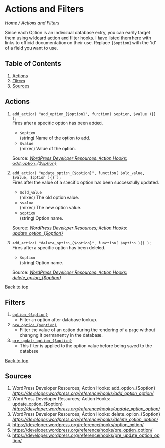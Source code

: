 # Actions and Filters

*[Home](../README.md) / Actions and Filters*

Since each Option is an individual database entry, you can easily target them using wildcard action and filter hooks. I have listed them here with links to official documentation on their use. Replace `{$option}` with the 'id' of a field you want to use.

## Table of Contents

1. [Actions](#actions)
2. [Filters](#filters)
3. [Sources](#sources)

## Actions

1. `add_action( "add_option_{$option}", function( $option, $value ){} );`  
   Fires after a specific option has been added.  
   * `$option`  
     (string) Name of the option to add.
   * `$value`  
     (mixed) Value of the option.  
   
   Source: [*WordPress Developer Resources; Action Hooks: add_option_{$option}*](https://developer.wordpress.org/reference/hooks/add_option_option/)
2. `add_action( "update_option_{$option}", function( $old_value, $value, $option ){} );`  
   Fires after the value of a specific option has been successfully updated.  
   * `$old_value`  
     (mixed) The old option value.
   * `$value`  
     (mixed) The new option value.
   * `$option`  
     (string) Option name.

   Source: [*WordPress Developer Resources; Action Hooks: update_option_{$option}*](https://developer.wordpress.org/reference/hooks/update_option_option/)
3. `add_action( "delete_option_{$option}", function( $option ){} );`  
   Fires after a specific option has been deleted.
   * `$option`  
     (string) Option name.
   
   Source: [*WordPress Developer Resources; Action Hooks: delete_option_{$option}*](https://developer.wordpress.org/reference/hooks/delete_option_option/)

[Back to top](#actions-and-filters)

## Filters

1. [`option_{$option}`](https://developer.wordpress.org/reference/hooks/option_option/)
   * Filter an option after database lookup.
2. [`pre_option_{$option}`](https://developer.wordpress.org/reference/hooks/pre_option_option/)
   * Filter the value of an option during the rendering of a page without changing it permanently in the database.
2. [`pre_update_option_{$option}`](https://developer.wordpress.org/reference/hooks/pre_update_option_option/)
   * This filter is applied to the option value before being saved to the database

[Back to top](#actions-and-filters)

## Sources

1. WordPress Developer Resources; Action Hooks: add_option_{$option}  
   *https://developer.wordpress.org/reference/hooks/add_option_option/*
2. WordPress Developer Resources; Action Hooks: update_option_{$option}  
   *https://developer.wordpress.org/reference/hooks/update_option_option/*
3. WordPress Developer Resources; Action Hooks: delete_option_{$option}  
   *https://developer.wordpress.org/reference/hooks/delete_option_option/*
4. https://developer.wordpress.org/reference/hooks/option_option/
5. https://developer.wordpress.org/reference/hooks/pre_option_option/
6. https://developer.wordpress.org/reference/hooks/pre_update_option_option/